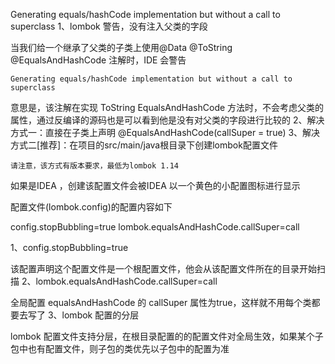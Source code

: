 Generating equals/hashCode implementation but without a call to superclass
1、lombok 警告，没有注入父类的字段

当我们给一个继承了父类的子类上使用@Data @ToString @EqualsAndHashCode 注解时，IDE 会警告

    Generating equals/hashCode implementation but without a call to superclass

意思是，该注解在实现 ToString EqualsAndHashCode 方法时，不会考虑父类的属性，通过反编译的源码也是可以看到他是没有对父类的字段进行比较的
2、解决方式一：直接在子类上声明 @EqualsAndHashCode(callSuper = true)
3、解决方式二[推荐]：在项目的src/main/java根目录下创建lombok配置文件

    请注意，该方式有版本要求，最低为lombok 1.14

如果是IDEA ，创建该配置文件会被IDEA 以一个黄色的小配置图标进行显示

配置文件(lombok.config)的配置内容如下

config.stopBubbling=true
lombok.equalsAndHashCode.callSuper=call

1、config.stopBubbling=true

该配置声明这个配置文件是一个根配置文件，他会从该配置文件所在的目录开始扫描
2、lombok.equalsAndHashCode.callSuper=call

全局配置 equalsAndHashCode 的 callSuper 属性为true，这样就不用每个类都要去写了
3、lombok 配置的分层

lombok 配置文件支持分层，在根目录配置的的配置文件对全局生效，如果某个子包中也有配置文件，则子包的类优先以子包中的配置为准
